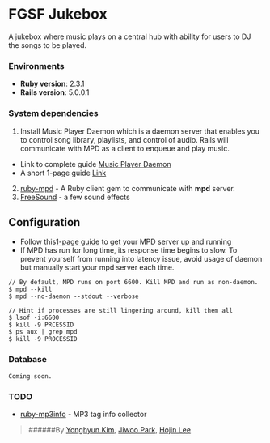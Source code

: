 # FGSF Jukebox
A jukebox where music plays on a central hub with ability for users to DJ the songs to be played.

### Environments
- **Ruby version**: 2.3.1
- **Rails version**: 5.0.0.1

### System dependencies
1) Install Music Player Daemon which is a daemon server that enables you to control song library, playlists, and control of audio. Rails will communicate with MPD as a client to enqueue and play music.
- Link to complete guide [Music Player Daemon](https://www.musicpd.org)
- A short 1-page guide [Link](http://crunchbang.org/forums/viewtopic.php?id=17386) 
2) [ruby-mpd](https://github.com/archSeer/ruby-mpd) - A Ruby client gem to communicate with **mpd** server.
3) [FreeSound](https://www.freesound.org/) - a few sound effects

## Configuration
- Follow this[1-page guide](http://crunchbang.org/forums/viewtopic.php?id=17386) to get your MPD server up and running
- If MPD has run for long time, its response time begins to slow. To prevent yourself from running into latency issue, avoid usage of daemon but  manually start your mpd server each time.
```
// By default, MPD runs on port 6600. Kill MPD and run as non-daemon.
$ mpd --kill
$ mpd --no-daemon --stdout --verbose

// Hint if processes are still lingering around, kill them all
$ lsof -i:6600
$ kill -9 PRCESSID
$ ps aux | grep mpd
$ kill -9 PROCESSID
```

### Database
`Coming soon.`

### TODO
- [ruby-mp3info](https://github.com/moumar/ruby-mp3info) - MP3 tag info collector

>######By [Yonghyun Kim](https://github.com/ynghyn), [Jiwoo Park](https://github.com/jparkSF), [Hojin Lee](https://github.com/hlee0213)  
